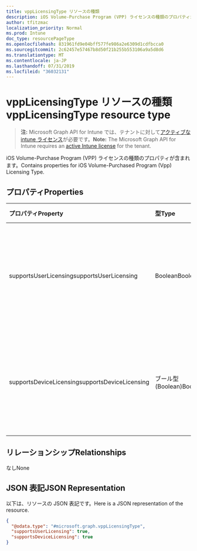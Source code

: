 ```yaml
---
title: vppLicensingType リソースの種類
description: iOS Volume-Purchase Program (VPP) ライセンスの種類のプロパティが含まれます。
author: tfitzmac
localization_priority: Normal
ms.prod: Intune
doc_type: resourcePageType
ms.openlocfilehash: 831961fd9e04bff577fe986a2e6309d1cdfbcca0
ms.sourcegitcommit: 2c62457e57467b8d50f21b255b553106a9a5d8d6
ms.translationtype: MT
ms.contentlocale: ja-JP
ms.lasthandoff: 07/31/2019
ms.locfileid: "36032131"
---
```

# <a name="vpplicensingtype-resource-type"></a><span data-ttu-id="2e444-103">vppLicensingType リソースの種類</span><span class="sxs-lookup"><span data-stu-id="2e444-103">vppLicensingType resource type</span></span>

> <span data-ttu-id="2e444-104">**注:** Microsoft Graph API for Intune では、テナントに対して[アクティブな intune ライセンス](https://go.microsoft.com/fwlink/?linkid=839381)が必要です。</span><span class="sxs-lookup"><span data-stu-id="2e444-104">**Note:** The Microsoft Graph API for Intune requires an [active Intune license](https://go.microsoft.com/fwlink/?linkid=839381) for the tenant.</span></span>

<span data-ttu-id="2e444-105">iOS Volume-Purchase Program (VPP) ライセンスの種類のプロパティが含まれます。</span><span class="sxs-lookup"><span data-stu-id="2e444-105">Contains properties for iOS Volume-Purchased Program (Vpp) Licensing Type.</span></span>

## <a name="properties"></a><span data-ttu-id="2e444-106">プロパティ</span><span class="sxs-lookup"><span data-stu-id="2e444-106">Properties</span></span>
|<span data-ttu-id="2e444-107">プロパティ</span><span class="sxs-lookup"><span data-stu-id="2e444-107">Property</span></span>|<span data-ttu-id="2e444-108">型</span><span class="sxs-lookup"><span data-stu-id="2e444-108">Type</span></span>|<span data-ttu-id="2e444-109">説明</span><span class="sxs-lookup"><span data-stu-id="2e444-109">Description</span></span>|
|:---|:---|:---|
|<span data-ttu-id="2e444-110">supportsUserLicensing</span><span class="sxs-lookup"><span data-stu-id="2e444-110">supportsUserLicensing</span></span>|<span data-ttu-id="2e444-111">Boolean</span><span class="sxs-lookup"><span data-stu-id="2e444-111">Boolean</span></span>|<span data-ttu-id="2e444-112">プログラムがユーザー ライセンスの種類をサポートするかどうか。</span><span class="sxs-lookup"><span data-stu-id="2e444-112">Whether the program supports the user licensing type.</span></span>|
|<span data-ttu-id="2e444-113">supportsDeviceLicensing</span><span class="sxs-lookup"><span data-stu-id="2e444-113">supportsDeviceLicensing</span></span>|<span data-ttu-id="2e444-114">ブール型 (Boolean)</span><span class="sxs-lookup"><span data-stu-id="2e444-114">Boolean</span></span>|<span data-ttu-id="2e444-115">プログラムがデバイス ライセンスの種類をサポートするかどうか。</span><span class="sxs-lookup"><span data-stu-id="2e444-115">Whether the program supports the device licensing type.</span></span>|

## <a name="relationships"></a><span data-ttu-id="2e444-116">リレーションシップ</span><span class="sxs-lookup"><span data-stu-id="2e444-116">Relationships</span></span>
<span data-ttu-id="2e444-117">なし</span><span class="sxs-lookup"><span data-stu-id="2e444-117">None</span></span>

## <a name="json-representation"></a><span data-ttu-id="2e444-118">JSON 表記</span><span class="sxs-lookup"><span data-stu-id="2e444-118">JSON Representation</span></span>
<span data-ttu-id="2e444-119">以下は、リソースの JSON 表記です。</span><span class="sxs-lookup"><span data-stu-id="2e444-119">Here is a JSON representation of the resource.</span></span>
<!-- {
  "blockType": "resource",
  "@odata.type": "microsoft.graph.vppLicensingType"
}
-->
``` json
{
  "@odata.type": "#microsoft.graph.vppLicensingType",
  "supportsUserLicensing": true,
  "supportsDeviceLicensing": true
}
```




